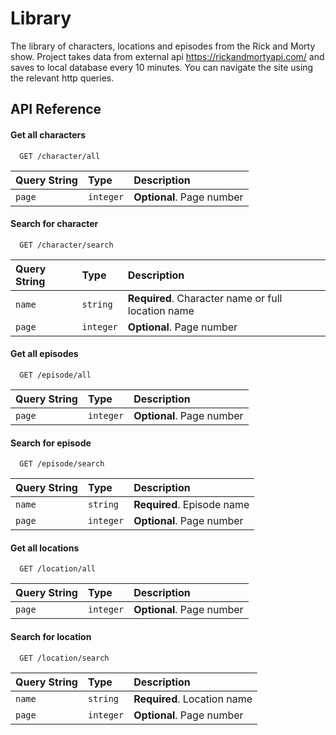 
# Library
The library of characters, locations and episodes from the Rick and Morty show. Project takes data from external api https://rickandmortyapi.com/ and saves to local database every 10 minutes. You can navigate the site using the relevant http queries.


## API Reference

#### Get all characters

```http
  GET /character/all
```
| Query String | Type     | Description                       |
| :--------    | :------- | :-------------------------------- |
| `page`       | `integer`| **Optional**. Page number         |


#### Search for character

```http
  GET /character/search
```

| Query String | Type     | Description                                             |
| :--------    | :------- | :--------------------------------                       |
| `name`       | `string` | **Required**. Character name or full location name      |
| `page`       | `integer`| **Optional**. Page number                               |


#### Get all episodes

```http
  GET /episode/all
```
| Query String | Type     | Description                       |
| :--------    | :------- | :-------------------------------- |
| `page`       | `integer`| **Optional**. Page number         |


#### Search for episode

```http
  GET /episode/search
```

| Query String | Type     | Description                       |
| :--------    | :------- | :-------------------------------- |
| `name`       | `string` | **Required**. Episode name        |
| `page`       | `integer`| **Optional**. Page number         |


#### Get all locations

```http
  GET /location/all
```
| Query String | Type     | Description                       |
| :--------    | :------- | :-------------------------------- |
| `page`       | `integer`| **Optional**. Page number         |


#### Search for location

```http
  GET /location/search
```

| Query String | Type     | Description                       |
| :--------    | :------- | :-------------------------------- |
| `name`       | `string` | **Required**. Location name       |
| `page`       | `integer`| **Optional**. Page number         |

